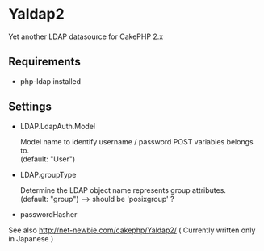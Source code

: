 Yaldap2
=======

Yet another LDAP datasource for CakePHP 2.x

Requirements
------------

* php-ldap installed

Settings
--------

* LDAP.LdapAuth.Model

    Model name to identify username / password POST variables belongs to.  
    (default: "User")

* LDAP.groupType

    Determine the LDAP object name represents group attributes.  
    (default: "group") --> should be 'posixgroup' ?

* passwordHasher

See also http://net-newbie.com/cakephp/Yaldap2/
( Currently written only in Japanese )
